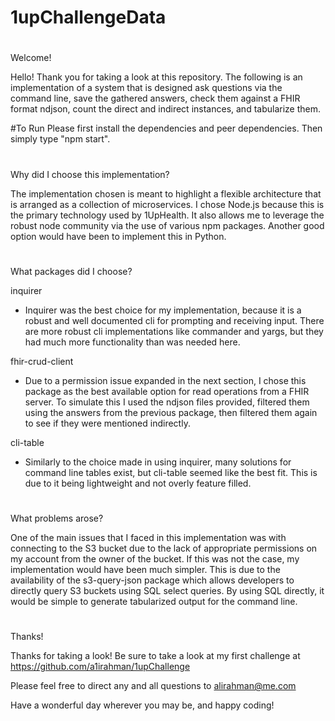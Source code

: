 # 1upChallengeData

#
Welcome!

Hello! Thank you for taking a look at this repository. The following is an implementation of a system that is designed ask questions 
via the command line, save the gathered answers, check them against a FHIR format ndjson, count the direct and indirect instances, and tabularize them.

#To Run
Please first install the dependencies and peer dependencies. Then simply type "npm start".

#
Why did I choose this implementation?

The implementation chosen is meant to highlight a flexible architecture that is arranged as a collection of microservices. I chose Node.js because this is the
primary technology used by 1UpHealth. It also allows me to leverage the robust node community via the use of various npm packages. Another good option would have 
been to implement this in Python.

#
What packages did I choose?

inquirer 
- Inquirer was the best choice for my implementation, because it is a robust and well documented cli for prompting and receiving input. There are more robust cli
implementations like commander and yargs, but they had much more functionality than was needed here.

fhir-crud-client
- Due to a permission issue expanded in the next section, I chose this package as the best available option for read operations from a FHIR server. To simulate this I 
used the ndjson files provided, filtered them using the answers from the previous package, then filtered them again to see if they were mentioned indirectly.

cli-table
- Similarly to the choice made in using inquirer, many solutions for command line tables exist, but cli-table seemed like the best fit. This is due to it being
lightweight and not overly feature filled.

#
What problems arose?

One of the main issues that I faced in this implementation was with connecting to the S3 bucket due to the lack of appropriate permissions on my account 
from the owner of the bucket. If this was not the case, my implementation would have been much simpler. This is due to the availability of the s3-query-json package 
which allows developers to directly query S3 buckets using SQL select queries. By using SQL directly, it would be simple to generate tabularized output for the command line.

#
Thanks!

Thanks for taking a look! Be sure to take a look at my first challenge at https://github.com/a1irahman/1upChallenge

Please feel free to direct any and all questions to alirahman@me.com

Have a wonderful day wherever you may be, and happy coding!
